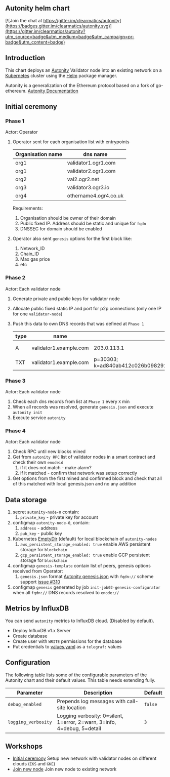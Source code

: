 ## Autonity helm chart

[![Join the chat at https://gitter.im/clearmatics/autonity](https://badges.gitter.im/clearmatics/autonity.svg)](https://gitter.im/clearmatics/autonity?utm_source=badge&utm_medium=badge&utm_campaign=pr-badge&utm_content=badge)

## Introduction
This chart deploys an [Autonity](https://www.autonity.io/) Validator node into an existing network on a [Kubernetes](http://kubernetes.io) cluster using the [Helm](https://helm.sh) package manager.

Autonity is a generalization of the Ethereum protocol based on a fork of go-ethereum. [Autonity Documentation](https://docs.autonity.io)

## Initial ceremony
### Phase 1
Actor: Operator
1. Operator sent for each organisation list with entrypoints

    | Organisation name | dns name |
    |-------------------|----------|
    | org1  | validator1.ogr1.com   |
    | org1  | validator2.ogr1.com   |
    | org2  | val2.ogr2.net   |
    | org3  | validator3.ogr3.io    |
    | org4  | othername4.ogr4.co.uk |

    Requirements:
    1. Organisation should be owner of their domain
    1. Public fixed IP. Address should be static and unique for `fqdn`
    1. DNSSEC for domain should be enabled
1. Operator also sent `genesis` options for the first block like:
    1. Network_ID
    1. Chain_ID
    1. Max gas price
    1. etc

### Phase 2
Actor: Each validator node
1. Generate  private and public keys for validator node
1. Allocate public fixed static IP and port for p2p connections (only one IP for one `validator-node`)
1. Push this data to own DNS records that was defined at `Phase 1`

    | type | name | value | TTL |
    |------|-------------------|-------------|---|
    | A    | validator1.example.com      | 203.0.113.1 | 1 min |
    | TXT  | validator1.example.com  |p=30303; k=ad840ab412c026b098291f5ab56f923214469c61d4a8be41334c9a00e2dc84a8ff9a5035b3683184ea79902436454a7a00e966de45ff46dbd118e426edd4b2d0| 1 min |

### Phase 3
Actor: Each validator node
1. Check each dns records from list at `Phase 1` every `X` min
1. When all records was resolved, generate `genesis.json` and execute `autonity init`
1. Execute service `autonity`

### Phase 4
Actor: Each validator node
1. Check RPC until new blocks mined
1. Get from `autonity RPC` list of validator nodes in a smart contract and check their own `enodeid`
    1. if it does not match - make alarm?
    1. if it matched - confirm that network was setup correctly
1. Get options from the first mined and confirmed block and check that all of this matched with local genesis.json and no any addition

## Data storage
1. secret `autonity-node-0` contain:
   1. `private_key` - private key for account
1. configmap `autonity-node-0`, contain:
   1. `address` - address
   1. `pub_key` - public key
1. Kubernetes [EmptyDir](https://kubernetes.io/docs/concepts/storage/volumes/#emptydir) (default) for local blockchain
of `autonity-nodes`
   1. `aws_persistent_storage_enabled: true` enable AWS persistent storage for `blockchain`
   1. `gcp_persistent_storage_enabled: true` enable GCP persistent storage for `blockchain`
1. configmap `genesis-template` contain list of peers, genesis options received from Operator:
   1. `genesis.json`  format [Autonity genesis.json](https://github.com/clearmatics/autonity/wiki/Genesis-File-Configuration)
   with `fqdn://` scheme support [issue #310](https://github.com/clearmatics/autonity/issues/310)
1. configmap `genesis` generated by job `init-job02-genesis-configurator` when all `fqdn://` DNS records resolved to `enode://`

## Metrics by InfluxDB
You can send `autonity` metrics to InfluxDB cloud. (Disabled by default).
* Deploy InfluxDB v1.x Server
* Create database
* Create user with `WRITE` permissions for the database
* Put credentials to [values.yaml](./values.yaml) as a `telegraf:` values

## Configuration
The following table lists some of the configurable parameters of the Autonity chart and their default values. This table needs extending fully.

| Parameter                         | Description                                   | Default                               |
|-----------------------------------|-----------------------------------------------|---------------------------------------|
| `debug_enabled`                   | Prepends log messages with call-site location | `false`                               |
| `logging_verbosity`               | Logging verbosity: 0=silent, 1=error, 2=warn, 3=info, 4=debug, 5=detail | `3`         |

## Workshops
* [Initial ceremony](./docs/workshop_initial_ceremony.md) Setup new network with validator nodes on different clouds (`EKS` and `GKE`)
* [Join new node](./docs/workshop_join_new_node.md) Join new node to existing network
